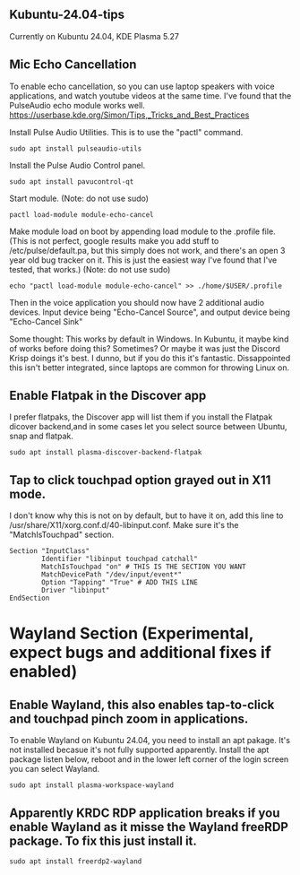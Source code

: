 ## Kubuntu-24.04-tips

Currently on Kubuntu 24.04, KDE Plasma 5.27


## Mic Echo Cancellation

To enable echo cancellation, so you can use laptop speakers with voice applications, and watch youtube videos at the same time. I've found that the PulseAudio echo module works well.
https://userbase.kde.org/Simon/Tips,_Tricks_and_Best_Practices

Install Pulse Audio Utilities. This is to use the "pactl" command.
```
sudo apt install pulseaudio-utils
```

Install the Pulse Audio Control panel.
```
sudo apt install pavucontrol-qt
```

Start module. (Note: do not use sudo)
```
pactl load-module module-echo-cancel
```

Make module load on boot by appending load module to the .profile file. (This is not perfect, google results make you add stuff to /etc/pulse/default.pa, but this simply does not work, and there's an open 3 year old bug tracker on it. This is just the easiest way I've found that I've tested, that works.) (Note: do not use sudo)
```
echo "pactl load-module module-echo-cancel" >> ./home/$USER/.profile
```



Then in the voice application you should now have 2 additional audio devices. Input device being "Echo-Cancel Source", and output device being "Echo-Cancel Sink"


Some thought: This works by default in Windows. In Kubuntu, it maybe kind of works before doing this? Sometimes? Or maybe it was just the Discord Krisp doings it's best. I dunno, but if you do this it's fantastic. Dissappointed this isn't better integrated, since laptops are common for throwing Linux on.



## Enable Flatpak in the Discover app
I prefer flatpaks, the Discover app will list them if you install the Flatpak dicover backend,and in some cases let you select source between Ubuntu, snap and flatpak.

```
sudo apt install plasma-discover-backend-flatpak
```


## Tap to click touchpad option grayed out in X11 mode.
I don't know why this is not on by default, but to have it on, add this line to /usr/share/X11/xorg.conf.d/40-libinput.conf. Make sure it's the "MatchIsTouchpad" section.

```
Section "InputClass"
        Identifier "libinput touchpad catchall"
        MatchIsTouchpad "on" # THIS IS THE SECTION YOU WANT
        MatchDevicePath "/dev/input/event*"
        Option "Tapping" "True" # ADD THIS LINE
        Driver "libinput"
EndSection
```

# Wayland Section (Experimental, expect bugs and additional fixes if enabled)


## Enable Wayland, this also enables tap-to-click and touchpad pinch zoom in applications.
To enable Wayland on Kubuntu 24.04, you need to install an apt pakage. It's not installed becasue it's not fully supported apparently.
Install the apt package listen below, reboot and in the lower left corner of the login screen you can select Wayland.

```
sudo apt install plasma-workspace-wayland
```


## Apparently KRDC RDP application breaks if you enable Wayland as it misse the Wayland freeRDP package. To fix this just install it.

```
sudo apt install freerdp2-wayland
```
